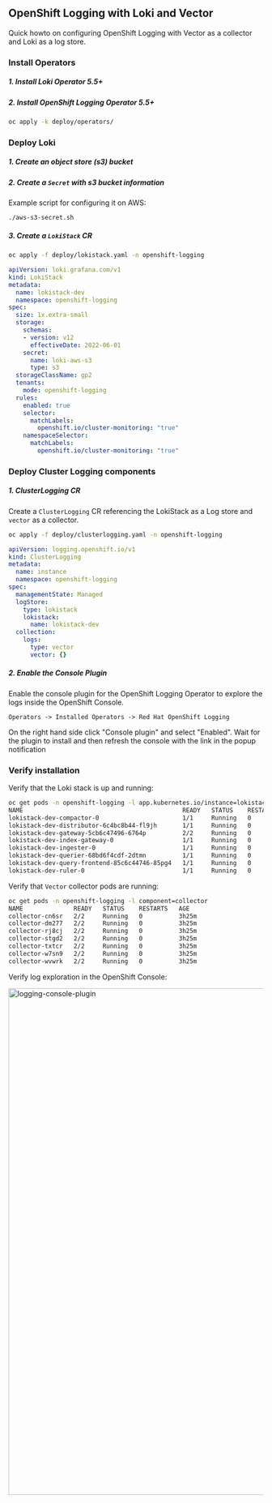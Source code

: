 ## OpenShift Logging with Loki and Vector

Quick howto on configuring OpenShift Logging with Vector as a collector and Loki as a log store.

### Install Operators

##### 1. Install Loki Operator 5.5+
##### 2. Install OpenShift Logging Operator 5.5+

```bash
oc apply -k deploy/operators/
```

### Deploy Loki

##### 1. Create an object store (s3) bucket
##### 2. Create a `Secret` with s3 bucket information

Example script for configuring it on AWS:
```
./aws-s3-secret.sh
```

##### 3. Create a `LokiStack` CR

```bash
oc apply -f deploy/lokistack.yaml -n openshift-logging
```

```yaml
apiVersion: loki.grafana.com/v1
kind: LokiStack
metadata:
  name: lokistack-dev
  namespace: openshift-logging
spec:
  size: 1x.extra-small
  storage:
    schemas:
    - version: v12
      effectiveDate: 2022-06-01
    secret:
      name: loki-aws-s3
      type: s3
  storageClassName: gp2
  tenants:
    mode: openshift-logging
  rules:
    enabled: true
    selector:
      matchLabels:
        openshift.io/cluster-monitoring: "true"
    namespaceSelector:
      matchLabels:
        openshift.io/cluster-monitoring: "true"
```

### Deploy Cluster Logging components

##### 1. ClusterLogging CR

Create a `ClusterLogging` CR referencing the LokiStack as a Log store and `vector` as a collector.

```bash
oc apply -f deploy/clusterlogging.yaml -n openshift-logging
```

```yaml
apiVersion: logging.openshift.io/v1
kind: ClusterLogging
metadata:
  name: instance
  namespace: openshift-logging
spec:
  managementState: Managed
  logStore:
    type: lokistack
    lokistack:
      name: lokistack-dev
  collection:
    logs:
      type: vector
      vector: {}
```

##### 2. Enable the Console Plugin

Enable the console plugin for the OpenShift Logging Operator to explore the logs inside the OpenShift Console.

```
Operators -> Installed Operators -> Red Hat OpenShift Logging
```
On the right hand side click "Console plugin" and select "Enabled". Wait for the plugin to install and then refresh the console with the link in the popup notification

### Verify installation


Verify that the Loki stack is up and running:

```bash
oc get pods -n openshift-logging -l app.kubernetes.io/instance=lokistack-dev
NAME                                            READY   STATUS    RESTARTS   AGE
lokistack-dev-compactor-0                       1/1     Running   0          3h28m
lokistack-dev-distributor-6c4bc8b44-fl9jh       1/1     Running   0          3h28m
lokistack-dev-gateway-5cb6c47496-6764p          2/2     Running   0          3h28m
lokistack-dev-index-gateway-0                   1/1     Running   0          3h28m
lokistack-dev-ingester-0                        1/1     Running   0          3h28m
lokistack-dev-querier-68bd6f4cdf-2dtmn          1/1     Running   0          3h28m
lokistack-dev-query-frontend-85c6c44746-85pg4   1/1     Running   0          3h28m
lokistack-dev-ruler-0                           1/1     Running   0          3h28m
```

Verify that `Vector` collector pods are running:

```bash
oc get pods -n openshift-logging -l component=collector
NAME              READY   STATUS    RESTARTS   AGE
collector-cn6sr   2/2     Running   0          3h25m
collector-dm277   2/2     Running   0          3h25m
collector-rj8cj   2/2     Running   0          3h25m
collector-stgd2   2/2     Running   0          3h25m
collector-txtcr   2/2     Running   0          3h25m
collector-w7sn9   2/2     Running   0          3h25m
collector-wvwrk   2/2     Running   0          3h25m
```

Verify log exploration in the OpenShift Console:

<img width="1000" alt="logging-console-plugin" src="https://user-images.githubusercontent.com/4189904/185391043-4451a9cd-fef1-4055-aa3c-cc2287cdf0be.png">

